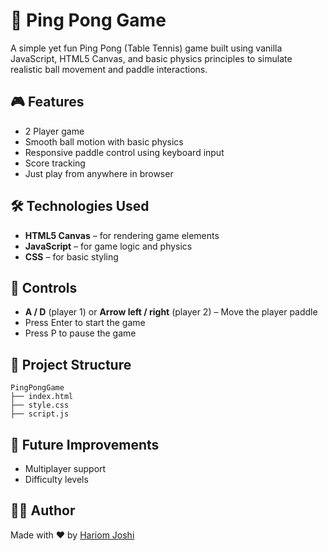 # 🏓 Ping Pong Game

A simple yet fun Ping Pong (Table Tennis) game built using vanilla JavaScript, HTML5 Canvas, and basic physics principles to simulate realistic ball movement and paddle interactions.

## 🎮 Features

- 2 Player game
- Smooth ball motion with basic physics
- Responsive paddle control using keyboard input
- Score tracking
- Just play from anywhere in browser

## 🛠️ Technologies Used

- **HTML5 Canvas** – for rendering game elements
- **JavaScript** – for game logic and physics
- **CSS** – for basic styling

## 🎯 Controls

- **A / D** (player 1) or **Arrow left / right** (player 2) – Move the player paddle
- Press Enter to start the game
- Press P to pause the game


## 📁 Project Structure

```
PingPongGame
├── index.html
├── style.css
├── script.js
```

## 📌 Future Improvements

- Multiplayer support
- Difficulty levels

## 🧑‍💻 Author

Made with ❤️ by [Hariom Joshi](https://github.com/HariomJoshi)
